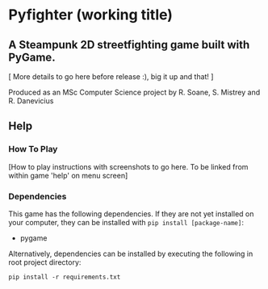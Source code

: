 # Pyfighter (working title)
## A Steampunk 2D streetfighting game built with PyGame.

[ More details to go here before release :), big it up and that! ]

Produced as an MSc Computer Science project by R. Soane,
S. Mistrey and R. Danevicius

## Help
### How To Play

[How to play instructions with screenshots to go here.  To be linked from within game 'help' on menu screen]

### Dependencies
This game has the following dependencies. If they are not yet installed on your computer, they can be installed with `pip install [package-name]`:
- pygame

Alternatively, dependencies can be installed by executing the following in root project directory:
```
pip install -r requirements.txt
```
